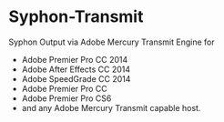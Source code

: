 # Syphon-Transmit
Syphon Output via Adobe Mercury Transmit Engine for

* Adobe Premier Pro CC 2014
* Adobe After Effects CC 2014
* Adobe SpeedGrade CC 2014
* Adobe Premier Pro CC
* Adobe Premier Pro CS6
* and any Adobe Mercury Transmit capable host.
